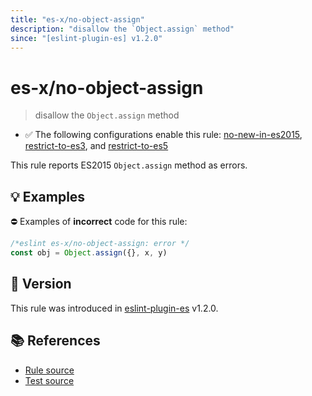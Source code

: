 ```yaml
---
title: "es-x/no-object-assign"
description: "disallow the `Object.assign` method"
since: "[eslint-plugin-es] v1.2.0"
---
```


# es-x/no-object-assign
> disallow the `Object.assign` method

- ✅ The following configurations enable this rule: [no-new-in-es2015], [restrict-to-es3], and [restrict-to-es5]

This rule reports ES2015 `Object.assign` method as errors.

## 💡 Examples

⛔ Examples of **incorrect** code for this rule:

<eslint-playground type="bad">

```js
/*eslint es-x/no-object-assign: error */
const obj = Object.assign({}, x, y)
```

</eslint-playground>

## 🚀 Version

This rule was introduced in [eslint-plugin-es] v1.2.0.

[eslint-plugin-es]: https://github.com/mysticatea/eslint-plugin-es

## 📚 References

- [Rule source](https://github.com/eslint-community/eslint-plugin-es-x/blob/master/lib/rules/no-object-assign.js)
- [Test source](https://github.com/eslint-community/eslint-plugin-es-x/blob/master/tests/lib/rules/no-object-assign.js)

[no-new-in-es2015]: ../configs/index.md#no-new-in-es2015
[restrict-to-es3]: ../configs/index.md#restrict-to-es3
[restrict-to-es5]: ../configs/index.md#restrict-to-es5
